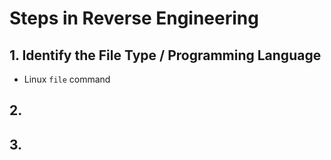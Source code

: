 # Steps in Reverse Engineering

## 1. Identify the File Type / Programming Language
- Linux `file` command

## 2.

## 3.
